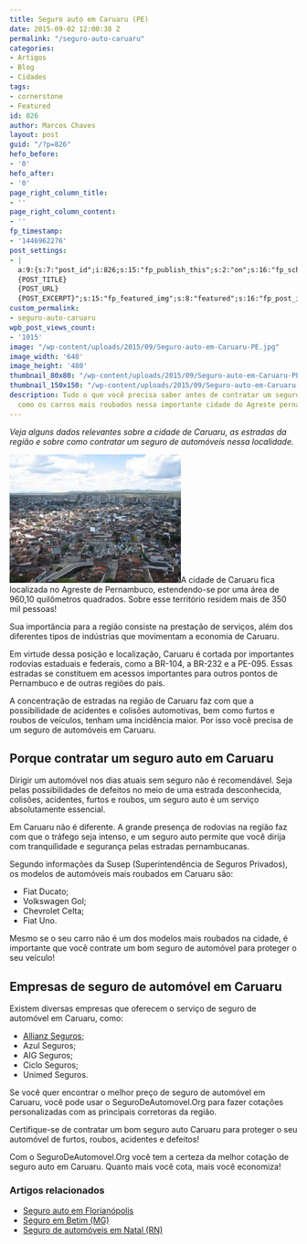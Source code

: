 ```yaml
---
title: Seguro auto em Caruaru (PE)
date: 2015-09-02 12:00:38 Z
permalink: "/seguro-auto-caruaru"
categories:
- Artigos
- Blog
- Cidades
tags:
- cornerstone
- Featured
id: 826
author: Marcos Chaves
layout: post
guid: "/?p=826"
hefo_before:
- '0'
hefo_after:
- '0'
page_right_column_title:
- ''
page_right_column_content:
- ''
fp_timestamp:
- '1446962276'
post_settings:
- |
  a:9:{s:7:"post_id";i:826;s:15:"fp_publish_this";s:2:"on";s:16:"fp_schedule_this";s:3:"yes";s:11:"fp_datetime";s:0:"";s:18:"fp_timezone_offset";s:3:"120";s:8:"msg_body";s:66:"Novo post no {SITE_NAME}
  {POST_TITLE}
  {POST_URL}
  {POST_EXCERPT}";s:15:"fp_featured_img";s:8:"featured";s:16:"fp_post_img_text";s:0:"";s:5:"pages";a:2:{i:0;s:3:"own";i:1;s:15:"520743491417556";}}
custom_permalink:
- seguro-auto-caruaru
wpb_post_views_count:
- '1015'
image: "/wp-content/uploads/2015/09/Seguro-auto-em-Caruaru-PE.jpg"
image_width: '640'
image_height: '480'
thumbnail_80x80: "/wp-content/uploads/2015/09/Seguro-auto-em-Caruaru-PE-80x80.jpg"
thumbnail_150x150: "/wp-content/uploads/2015/09/Seguro-auto-em-Caruaru-PE-150x150.jpg"
description: Tudo o que você precisa saber antes de contratar um seguro auto em Caruaru,
  como os carros mais roubados nessa importante cidade do Agreste pernambucano.
---
```


_Veja alguns dados relevantes sobre a cidade de Caruaru, as estradas da região e sobre como contratar um seguro de automóveis nessa localidade._

[<img class="alignleft wp-image-3190 size-medium" title="Seguro auto em Caruaru (PE)" src="/wp-content/uploads/2015/09/Seguro-auto-em-Caruaru-PE-300x225.jpg" alt="Seguro auto em Caruaru (PE)" width="300" height="225" />](/wp-content/uploads/2015/09/Seguro-auto-em-Caruaru-PE.jpg)A cidade de Caruaru fica localizada no Agreste de Pernambuco, estendendo-se por uma área de 960,10 quilômetros quadrados. Sobre esse território residem mais de 350 mil pessoas!

Sua importância para a região consiste na prestação de serviços, além dos diferentes tipos de indústrias que movimentam a economia de Caruaru.

Em virtude dessa posição e localização, Caruaru é cortada por importantes rodovias estaduais e federais, como a BR-104, a BR-232 e a PE-095. Essas estradas se constituem em acessos importantes para outros pontos de Pernambuco e de outras regiões do país.

A concentração de estradas na região de Caruaru faz com que a possibilidade de acidentes e colisões automotivas, bem como furtos e roubos de veículos, tenham uma incidência maior. Por isso você precisa de um seguro de automóveis em Caruaru.

## **Porque contratar um seguro auto em Caruaru**

Dirigir um automóvel nos dias atuais sem seguro não é recomendável. Seja pelas possibilidades de defeitos no meio de uma estrada desconhecida, colisões, acidentes, furtos e roubos, um seguro auto é um serviço absolutamente essencial.

Em Caruaru não é diferente. A grande presença de rodovias na região faz com que o tráfego seja intenso, e um seguro auto permite que você dirija com tranquilidade e segurança pelas estradas pernambucanas.

Segundo informações da Susep (Superintendência de Seguros Privados), os modelos de automóveis mais roubados em Caruaru são:

  * Fiat Ducato;
  * Volkswagen Gol;
  * Chevrolet Celta;
  * Fiat Uno.

Mesmo se o seu carro não é um dos modelos mais roubados na cidade, é importante que você contrate um bom seguro de automóvel para proteger o seu veículo!

## **Empresas de seguro de automóvel em Caruaru**

Existem diversas empresas que oferecem o serviço de seguro de automóvel em Caruaru, como:

  * [Allianz Seguros](/o-que-voce-precisa-saber-sobre-seguro-auto-allianz-seguros);
  * Azul Seguros;
  * AIG Seguros;
  * Ciclo Seguros;
  * Unimed Seguros.

Se você quer encontrar o melhor preço de seguro de automóvel em Caruaru, você pode usar o SeguroDeAutomovel.Org para fazer cotações personalizadas com as principais corretoras da região.

Certifique-se de contratar um bom seguro auto Caruaru para proteger o seu automóvel de furtos, roubos, acidentes e defeitos!

Com o SeguroDeAutomovel.Org você tem a certeza da melhor cotação de seguro auto em Caruaru. Quanto mais você cota, mais você economiza!

### Artigos relacionados

  * <a href="/seguro-auto-florianopolis" target="_blank">Seguro auto em Florianópolis</a>
  * <a href="/seguro-auto-betim" target="_blank">Seguro em Betim (MG)</a>
  * <a href="/seguro-auto-natal" target="_blank">Seguro de automóveis em Natal (RN)</a>